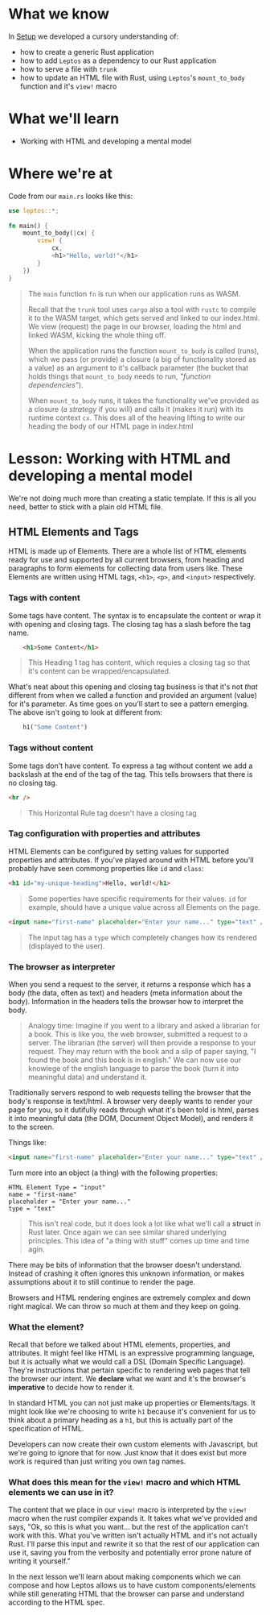 # What we know
In [Setup](/Setup) we developed a cursory understanding of:
- how to create a generic Rust application
- how to add `Leptos` as a dependency to our Rust application
- how to serve a file with `trunk`
- how to update an HTML file with Rust, using `Leptos`'s `mount_to_body` function and it's `view!` macro

# What we'll learn
- Working with HTML and developing a mental model

# Where we're at
Code from our `main.rs` looks like this:

```rust
use leptos::*;  
  
fn main() {  
    mount_to_body(|cx| {  
        view! {  
            cx,  
            <h1>"Hello, world!"</h1>  
        }  
    })  
}
```
> The `main` function `fn` is run when our application runs as WASM. 
> 
> Recall that the `trunk` tool uses `cargo` also a tool with `rustc` to compile it to the WASM target, which gets served and linked to our index.html. We view (request) the page in our browser, loading the html and linked WASM, kicking the whole thing off.
> 
> When the application runs the function `mount_to_body` is called (runs), which we pass (or provide) a closure (a big of functionality stored as a value) as an argument to it's callback parameter (the bucket that holds things that `mount_to_body` needs to run, _"function dependencies"_). 
> 
> When `mount_to_body` runs, it takes the  functionality we've provided as a closure (a _strategy_ if you will) and calls it (makes it run) with its runtime context `cx`. This does all of the heaving lifting to write our heading the body of our HTML page in index.html

# Lesson: Working with HTML and developing a mental model
We're not doing much more than creating a static template. If this is all you need, better to stick with a plain old HTML file. 

## HTML Elements and Tags
HTML is made up of Elements. There are a whole list of HTML elements ready for use and supported by all current browsers, from heading and paragraphs to form elements for collecting data from users like. These Elements are written using HTML tags, `<h1>`, `<p>`, and `<input>` respectively.

### Tags with content
Some tags have content. The syntax is to encapsulate the content or wrap it with opening and closing tags. The closing tag has a slash before the tag name.

```html
	<h1>Some Content</h1>
```
>This Heading 1 tag has content, which requies a closing tag so that it's content can be wrapped/encapsulated.

 What's neat about this opening and closing tag business is that it's not _that_ different from when we called a function and provided an argument (value) for it's parameter. As time goes on you'll start to see a pattern emerging. The above isn't going to look at different from: 
  
```rust
	h1("Some Content")
```

### Tags without content
Some tags don't have content. To express a tag without content we add a backslash at the end of the tag of the tag. This tells browsers that there is no closing tag.
```html
<hr />
```
> This Horizontal Rule tag doesn't have a closing tag

### Tag configuration with properties and attributes
HTML Elements can be configured by setting values for supported properties and attributes. If you've played around with HTML before you'll probably have seen commong properties like `id` and `class`:

```html
<h1 id="my-unique-heading">Hello, world!</h1>
```
>Some poperties have specific requirements for their values. `id` for example, should have a unique value across all Elements on the page. 

```html
<input name="first-name" placeholder="Enter your name..." type="text" />
```
>The input tag has a `type` which completely changes how its rendered (displayed to the user).

### The browser as interpreter
When you send a request to the server, it returns a response which has a body (the data, often as text) and headers (meta information about the body). Information in the headers tells the browser how to interpret the body.

> Analogy time: Imagine if you went to a library and asked a librarian for a book. This is like you, the web browser, submitted a request to a server. The librarian (the server) will then provide a response to your request. They may return with the book and a slip of paper saying, "I found the book and this book is in english." We can now use our knowlege of the english language to parse the book (turn it into meaningful data) and understand it. 

Traditionally servers respond to web requests telling the browser that the body's response  is text/html. A browser very deeply wants to render your page for you, so it dutifully reads through what it's been told is html, parses it into meaningful data (the DOM, Document Object Model), and renders it to the screen.

Things like:

```html
<input name="first-name" placeholder="Enter your name..." type="text" />
```

Turn more into an object (a thing) with the following properties:

```
HTML Element Type = "input"
name = "first-name"
placeholder = "Enter your name..."
type = "text"
```
> This isn't real code, but it does look a lot like what we'll call a **struct** in Rust later. Once again we can see similar shared underlying principles. This idea of "a thing with stuff" comes up time and time agin.

There may be bits of information that the browser doesn't understand. Instead of crashing it often ignores this unknown information, or makes assumptions about it to still continue to render the page.

Browsers and HTML rendering engines are extremely complex and down right magical. We can throw so much at them and they keep on going.

### What the element?
Recall that before we talked about HTML elements, properties, and attributes. It might feel like HTML is an expressive programming language, but it is actually what we would call a DSL (Domain Specific Language). They're instructions that pertain specific to rendering web pages that tell the browser our intent. We **declare** what we want and it's the browser's **imperative** to decide how to render it.

In standard HTML you can not just make up properties or Elements/tags. It might look like we're choosing to write `h1` because it's convenient for us to think about a primary heading as a `h1`, but this is actually part of the specification of HTML.

Developers can now create their own custom elements with Javascript, but we're going to ignore that for now. Just know that it does exist but more work is required than just writing you own tag names.

### What does this mean for the `view!` macro and which HTML elements we can use in it?
The content that we place in our `view!` macro is interpreted by the `view!` macro when the rust compiler expands it. It takes what we've provided and says, "Ok, so this is what you want... but the rest of the application can't work with this. What you've written isn't actually HTML and it's not actually Rust. I'll parse this input and rewrite it so that the rest of our application can use it, saving you from the verbosity and potentially error prone nature of writing it yourself."

In the next lesson we'll learn about making components which we can compose and how Leptos allows us to have custom components/elements while still generating HTML that the browser can parse and understand according to the HTML spec.
